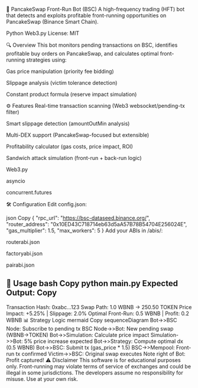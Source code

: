 🚀 PancakeSwap Front-Run Bot (BSC)
A high-frequency trading (HFT) bot that detects and exploits profitable front-running opportunities on PancakeSwap (Binance Smart Chain).

Python
Web3.py
License: MIT

🔍 Overview
This bot monitors pending transactions on BSC, identifies profitable buy orders on PancakeSwap, and calculates optimal front-running strategies using:

Gas price manipulation (priority fee bidding)

Slippage analysis (victim tolerance detection)

Constant product formula (reserve impact simulation)

⚙️ Features
Real-time transaction scanning (Web3 websocket/pending-tx filter)

Smart slippage detection (amountOutMin analysis)

Multi-DEX support (PancakeSwap-focused but extensible)

Profitability calculator (gas costs, price impact, ROI)

Sandwich attack simulation (front-run + back-run logic)


Web3.py

asyncio

concurrent.futures

🛠 Configuration
Edit config.json:

json
Copy
{
  "rpc_url": "https://bsc-dataseed.binance.org/",
  "router_address": "0x10ED43C718714eb63d5aA57B78B54704E256024E",
  "gas_multiplier": 1.5,
  "max_workers": 5
}
Add your ABIs in /abis/:

routerabi.json

factoryabi.json

pairabi.json

🚦 Usage
bash
Copy
python main.py
Expected Output:
Copy
-----------------------------------------------------------------------
Transaction Hash: 0xabc...123
Swap Path: 1.0 WBNB -> 250.50 TOKEN
Price Impact: +5.25% | Slippage: 2.0%
Optimal Front-Run: 0.5 WBNB | Profit: 0.2 WBNB
📊 Strategy Logic
mermaid
Copy
sequenceDiagram
    Bot->>BSC Node: Subscribe to pending tx
    BSC Node->>Bot: New pending swap (WBNB→TOKEN)
    Bot->>Simulation: Calculate price impact
    Simulation->>Bot: 5% price increase expected
    Bot->>Strategy: Compute optimal dx (0.5 WBNB)
    Bot->>BSC: Submit tx (gas_price * 1.5)
    BSC->>Mempool: Front-run tx confirmed
    Victim->>BSC: Original swap executes
    Note right of Bot: Profit captured!
⚠️ Disclaimer
This software is for educational purposes only. Front-running may violate terms of service of exchanges and could be illegal in some jurisdictions. The developers assume no responsibility for misuse. Use at your own risk.

